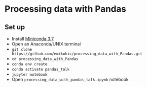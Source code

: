 # Processing data with Pandas

## Set up

- Install [Miniconda 3.7](https://docs.conda.io/en/latest/miniconda.html)
- Open an Anaconda/UNIX terminal
- `git clone https://github.com/emikokic/processing_data_with_Pandas.git`
- `cd processing_data_with_Pandas`
- `conda env create`
- `conda activate pandas_talk`
- `jupyter notebook`
- Open `processing_data_with_pandas_talk.ipynb` notebook
